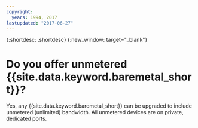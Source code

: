 ```yaml
---
copyright:
  years: 1994, 2017
lastupdated: "2017-06-27"
---
```


{:shortdesc: .shortdesc}
{:new_window: target="_blank"}


# Do you offer unmetered {{site.data.keyword.baremetal_short}}?

Yes, any {{site.data.keyword.baremetal_short}} can be upgraded to include unmetered (unlimited) bandwidth. All unmetered devices are on private, dedicated ports.
